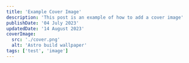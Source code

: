 ```yaml
---
title: 'Example Cover Image'
description: 'This post is an example of how to add a cover image'
publishDate: '04 July 2023'
updatedDate: '14 August 2023'
coverImage:
  src: './cover.png'
  alt: 'Astro build wallpaper'
tags: ['test', 'image']
---
```

